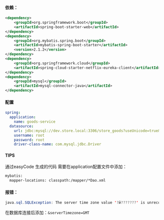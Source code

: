 #### 依赖：

```xml
<dependency>
    <groupId>org.springframework.boot</groupId>
    <artifactId>spring-boot-starter-web</artifactId>
</dependency>
<dependency>
    <groupId>org.mybatis.spring.boot</groupId>
    <artifactId>mybatis-spring-boot-starter</artifactId>
    <version>2.1.2</version>
</dependency>
<dependency>
    <groupId>org.springframework.cloud</groupId>
    <artifactId>spring-cloud-starter-netflix-eureka-client</artifactId>
</dependency>
<dependency>
    <groupId>mysql</groupId>
    <artifactId>mysql-connector-java</artifactId>
</dependency>
```

#### 配置

```yaml
spring:
  application:
    name: goods-service
  datasource:
    url: jdbc:mysql://dev.store.local:3306/store_goods?useUnicode=true&characterEncoding=utf-8&useSSL=false
    username: root
    password: root
    driver-class-name: com.mysql.jdbc.Driver
```





#### TIPS

通过easyCode 生成的代码  需要在application配置文件中添加：

```xml
mybatis:
  mapper-locations: classpath:/mapper/*Dao.xml
```



#### 报错：

```java
java.sql.SQLException: The server time zone value '?й???????' is unrecognized or represents more
```

在数据库连接后添加：`&serverTimezone=GMT`